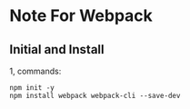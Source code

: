 # Note For Webpack

## Initial and Install

1, commands:

	npm init -y
	npm install webpack webpack-cli --save-dev

	